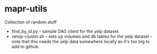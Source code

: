 # mapr-utils
Collection of random stuff
 - find_by_id.py - sample DAG client for the yelp dataset
 - setup-cluster.sh - sets up volumes and db tables for the yelp dataset - note that this needs the yelp data somewhere locally as it's too big to add to github.
